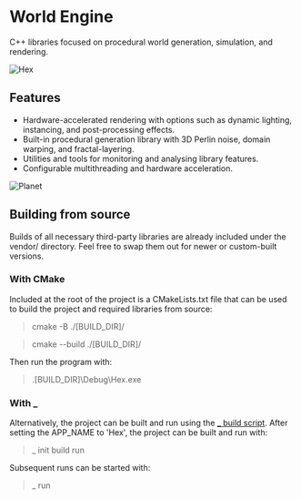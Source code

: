 
# World Engine

C++ libraries focused on procedural world generation, simulation, and rendering.

![Hex](https://github.com/ChrisJMurdoch/WorldEngine/blob/master/images/Hex.PNG?raw=true)

## Features
- Hardware-accelerated rendering with options such as dynamic lighting, instancing, and post-processing effects.
- Built-in procedural generation library with 3D Perlin noise, domain warping, and fractal-layering.
- Utilities and tools for monitoring and analysing library features.
- Configurable multithreading and hardware acceleration.

![Planet](https://github.com/ChrisJMurdoch/WorldEngine/blob/master/images/PlanetCropped.gif?raw=true)

## Building from source

Builds of all necessary third-party libraries are already included under the vendor/ directory.  Feel free to swap them out for newer or custom-built versions.

### With CMake

Included at the root of the project is a CMakeLists.txt file that can be used to build the project and required libraries from source:

> cmake -B ./[BUILD_DIR]/

> cmake --build ./[BUILD_DIR]/

Then run the program with:

> .\[BUILD_DIR]\Debug\Hex.exe

### With _

Alternatively, the project can be built and run using the [_ build script](https://github.com/ChrisJMurdoch/_).  After setting the APP_NAME to 'Hex', the project can be built and run with:

> _ init build run

Subsequent runs can be started with:

> _ run
